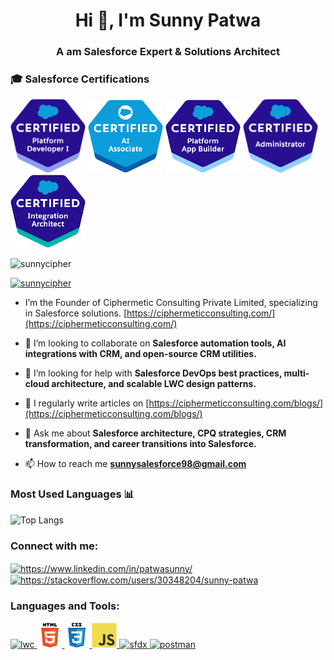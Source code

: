 <h1 align="center">Hi 👋, I'm Sunny Patwa</h1>
<h3 align="center">A am Salesforce Expert & Solutions Architect</h3>

<h3 align="left">🎓 Salesforce Certifications</h3>
<p align="left">
  <img src="https://github.com/SunnyCipher/certifications/blob/main/Platform-Developer-I.png" alt="Salesforce Certified Associate" width="120"/>
  <img src="https://github.com/SunnyCipher/certifications/blob/main/Associate.png" alt="Salesforce Certified Associate" width="120"/>
   <img src="https://github.com/SunnyCipher/certifications/blob/main/Platform%20App%20developer.png" alt="Salesofrce certified Plateform App Builder Certification" width="120"/>
  <img src="https://github.com/SunnyCipher/certifications/blob/main/Administrator.png" alt="Salesofrce certified Administrator" width="120"/>
    <img src="https://github.com/SunnyCipher/certifications/blob/main/Salesforce%20Integration%20Architect.png" alt="Salesofrce certified Integration Architect" width="120"/>
</p>

<p align="left"> <img src="https://komarev.com/ghpvc/?username=sunnycipher&label=Profile%20views&color=0e75b6&style=flat" alt="sunnycipher" /> </p>

<p align="left"> <a href="https://github.com/ryo-ma/github-profile-trophy"><img src="https://github-profile-trophy.vercel.app/?username=sunnycipher" alt="sunnycipher" /></a> </p>

- I’m the Founder of Ciphermetic Consulting Private Limited, specializing in Salesforce solutions. [https://ciphermeticconsulting.com/](https://ciphermeticconsulting.com/)

- 👯 I’m looking to collaborate on **Salesforce automation tools, AI integrations with CRM, and open-source CRM utilities.**

- 🤝 I’m looking for help with **Salesforce DevOps best practices, multi-cloud architecture, and scalable LWC design patterns.**

- 📝 I regularly write articles on [https://ciphermeticconsulting.com/blogs/](https://ciphermeticconsulting.com/blogs/)

- 💬 Ask me about **Salesforce architecture, CPQ strategies, CRM transformation, and career transitions into Salesforce.**

- 📫 How to reach me **sunnysalesforce98@gmail.com**
### Most Used Languages 📊

![Top Langs](https://github-readme-stats.vercel.app/api/top-langs/?username=sunnycipher&layout=compact&theme=default)

<h3 align="left">Connect with me:</h3>
<p align="left">
<a href="https://www.linkedin.com/in/patwasunny" target="blank"><img align="center" src="https://raw.githubusercontent.com/rahuldkjain/github-profile-readme-generator/master/src/images/icons/Social/linked-in-alt.svg" alt="https://www.linkedin.com/in/patwasunny/" height="30" width="40" /></a>
<a href="https://stackoverflow.com/users/30348204/sunny-patwa" target="blank"><img align="center" src="https://raw.githubusercontent.com/rahuldkjain/github-profile-readme-generator/master/src/images/icons/Social/stack-overflow.svg" alt="https://stackoverflow.com/users/30348204/sunny-patwa" height="30" width="40" /></a>
</p>

<h3 align="left">Languages and Tools:</h3>
<p align="left">
  <!-- Apex -->
 
  <!-- LWC -->
  <a href="https://developer.salesforce.com/docs/component-library/documentation/en/lwc" target="_blank" rel="noreferrer">
    <img src="https://avatars.githubusercontent.com/u/49926244?s=200&v=4" alt="lwc" width="40" height="40"/>
  </a>
  <!-- HTML -->
  <a href="https://www.w3.org/html/" target="_blank" rel="noreferrer">
    <img src="https://raw.githubusercontent.com/devicons/devicon/master/icons/html5/html5-original-wordmark.svg" alt="html5" width="40" height="40"/>
  </a>
  <!-- CSS -->
  <a href="https://www.w3schools.com/css/" target="_blank" rel="noreferrer">
    <img src="https://raw.githubusercontent.com/devicons/devicon/master/icons/css3/css3-original-wordmark.svg" alt="css3" width="40" height="40"/>
  </a>
  <!-- JavaScript -->
  <a href="https://developer.mozilla.org/en-US/docs/Web/JavaScript" target="_blank" rel="noreferrer">
    <img src="https://raw.githubusercontent.com/devicons/devicon/master/icons/javascript/javascript-original.svg" alt="javascript" width="40" height="40"/>
  </a>
  <!-- SOQL / Salesforce CLI / Postman (optional additions) -->
  <a href="https://developer.salesforce.com/tools/sfdxcli" target="_blank" rel="noreferrer">
    <img src="https://raw.githubusercontent.com/salesforcecli/artwork/main/sfdx-cli/sfdx-cli.png" alt="sfdx" width="40" height="40"/>
  </a>
  <a href="https://www.postman.com/" target="_blank" rel="noreferrer">
    <img src="https://www.vectorlogo.zone/logos/getpostman/getpostman-icon.svg" alt="postman" width="40" height="40"/>
  </a>
</p>



